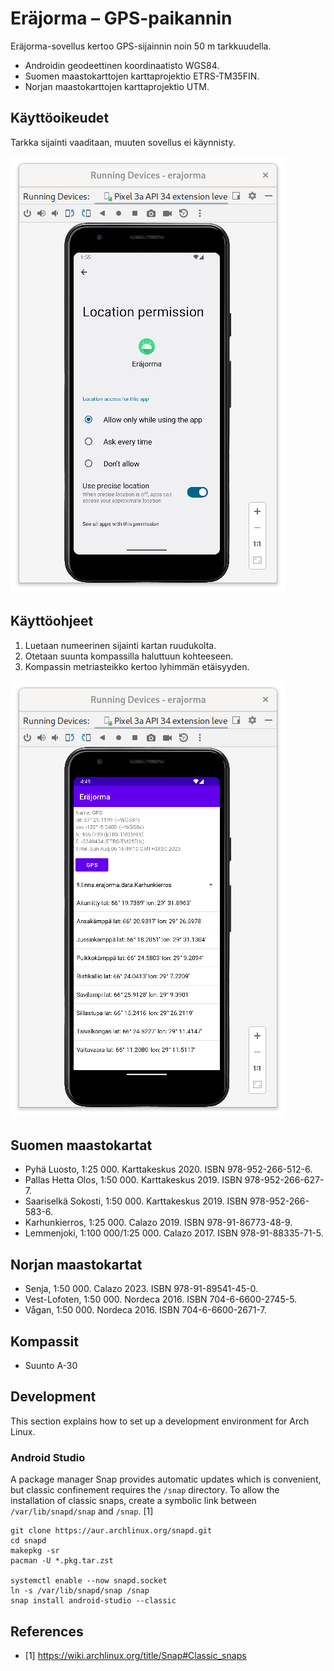 # Eräjorma – GPS-paikannin

Eräjorma-sovellus kertoo GPS-sijainnin noin 50 m tarkkuudella.

- Androidin geodeettinen koordinaatisto WGS84.
- Suomen maastokarttojen karttaprojektio ETRS-TM35FIN.
- Norjan maastokarttojen karttaprojektio UTM.

## Käyttöoikeudet

Tarkka sijainti vaaditaan, muuten sovellus ei käynnisty.

![alt Tarkka sijainti](images/Screenshot%20from%202023-08-06%2013-55-41.png)

## Käyttöohjeet

1. Luetaan numeerinen sijainti kartan ruudukolta.
2. Otetaan suunta kompassilla haluttuun kohteeseen.
3. Kompassin metriasteikko kertoo lyhimmän etäisyyden.

![alt Pääikkuna](images/Screenshot%20from%202023-08-06%2016-49-25.png)

## Suomen maastokartat

- Pyhä Luosto, 1:25 000. Karttakeskus 2020. ISBN 978-952-266-512-6.
- Pallas Hetta Olos, 1:50 000. Karttakeskus 2019. ISBN 978-952-266-627-7.
- Saariselkä Sokosti, 1:50 000. Karttakeskus 2019. ISBN 978-952-266-583-6.
- Karhunkierros, 1:25 000. Calazo 2019. ISBN 978-91-86773-48-9.
- Lemmenjoki, 1:100 000/1:25 000. Calazo 2017. ISBN 978-91-88335-71-5.

## Norjan maastokartat

- Senja, 1:50 000. Calazo 2023. ISBN 978-91-89541-45-0.
- Vest-Lofoten, 1:50 000. Nordeca 2016. ISBN 704-6-6600-2745-5.
- Vågan, 1:50 000. Nordeca 2016. ISBN 704-6-6600-2671-7.

## Kompassit

- Suunto A-30

## Development

This section explains how to set up a development environment for Arch Linux.

### Android Studio

A package manager Snap provides automatic updates which is convenient, but classic confinement requires the `/snap` directory. To allow the installation of classic snaps, create a symbolic link between `/var/lib/snapd/snap` and `/snap`. [1]

```
git clone https://aur.archlinux.org/snapd.git
cd snapd
makepkg -sr
pacman -U *.pkg.tar.zst

systemctl enable --now snapd.socket
ln -s /var/lib/snapd/snap /snap
snap install android-studio --classic
```

## References

- [1] <https://wiki.archlinux.org/title/Snap#Classic_snaps>
